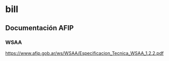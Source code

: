 # bill

## Documentación AFIP
### WSAA

https://www.afip.gob.ar/ws/WSAA/Especificacion_Tecnica_WSAA_1.2.2.pdf